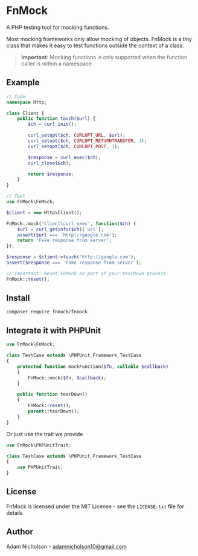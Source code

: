 # FnMock

A PHP testing tool for mocking functions.

Most mocking frameworks only allow mocking of objects. FnMock is a tiny class that makes it easy to test functions outside the context of a class.

> **Important**: Mocking functions is only supported when the function caller is within a namespace.

## Example

```php
// Code
namespace Http;

class Client {
    public function touch($url) {
        $ch = curl_init();

        curl_setopt($ch, CURLOPT_URL, $url);
        curl_setopt($ch, CURLOPT_RETURNTRANSFER, 1);
        curl_setopt($ch, CURLOPT_POST, 1);

        $response = curl_exec($ch);
        curl_close($ch);

		return $response;
    }
}
```
```php
// Test
use FnMock\FnMock;

$client = new Http\Client();

FnMock::mock('Client\curl_exec', function($ch) {
    $url = curl_getinfo($ch)['url'];
    assert($url === 'http://google.com');
	return 'Fake response from server';
});

$response = $client->touch('http://google.com');
assert($response === 'Fake response from server');

// Important: Reset FnMock as part of your tearDown process
FnMock::reset();
```

## Install

```
composer require fnmock/fnmock
```


## Integrate it with PHPUnit

```php
use FnMock\FnMock;

class TestCase extends \PHPUnit_Framework_TestCase 
{
    protected function mockFunction($fn, callable $callback) 
    {
        FnMock::mock($fn, $callback);
    }

    public function tearDown()
    {
        FnMock::reset();
        parent::tearDown();
    }
}
```
Or just use the trait we provide

```php
use FnMock\PHPUnitTrait;

class TestCase extends \PHPUnit_Framework_TestCase
{
    use PHPUnitTrait;
}
```

## License

FnMock is licensed under the MIT License - see the `LICENSE.txt` file for details

## Author

Adam Nicholson - adamnicholson10@gmail.com
